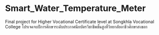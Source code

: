 # Smart_Water_Temperature_Meter
Final project for Higher Vocational Certificate level at Songkhla Vocational College
โปรเจคจบปีการศึกษาระดับประกาศนียบัตรวิชาชีพชั้นสูงที่วิทยาลัยอาชีวศึกษาสงขลา

